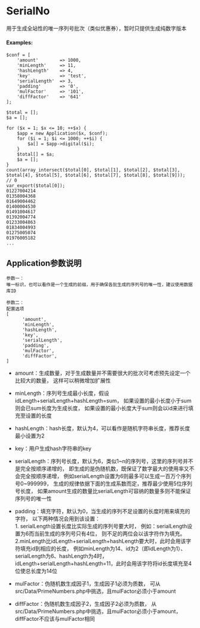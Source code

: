 # SerialNo

用于生成全站性的唯一序列号批次（类似优惠券），暂时只提供生成纯数字版本


#### Examples:

	$conf = [
        'amount'        => 1000,
        'minLength'     => 11,
        'hashLength'    => 4,
        'key'           => 'test',
        'serialLength'  => 3,
        'padding'       => '0',
        'mulFactor'     => '101',
        'diffFactor'    => '641'
    ];
    
    $total = [];
    $a = [];
    
    for ($x = 1; $x <= 10; ++$x) {
        $app = new Application($x, $conf);
        for ($i = 1; $i <= 1000; ++$i) {
            $a[] = $app->digital($i);
        }
        $total[] = $a;
        $a = [];
    }
    count(array_intersect($total[0], $total[1], $total[2], $total[3], $total[4], $total[5], $total[6], $total[7], $total[8], $total[9]));  // 0
    var_export($total[0]);
	01227004214
	01358004368
	01649004462
	01400004530
	01491004617
	01392004774
	01233004863
	01834004993
	01275005074
	01976005182
	...


## Application参数说明

    参数一：
    唯一标识，也可以看作是一个生成的前缀，用于确保各批生成的序列号的唯一性，建议使用数据库ID

    参数二：
    配置选项
    [
          'amount',  
          'minLength',  
          'hashLength',  
          'key',  
          'serialLength',  
          'padding',  
          'mulFactor',  
          'diffFactor',  
    ]

* amount：生成数量，对于生成数量并不需要很大的批次可考虑预先设定一个比较大的数量，
    这样可以稍微增加扩展性

* minLength：序列号生成最小长度，假设idLength+serialLength+hashLength=sum，
    如果设置的最小长度小于sum则会已sum长度为生成长度，
    如果设置的最小长度大于sum则会以id来进行填充至设置的长度

* hashLength：hash长度，默认为4，可以看作是随机字符串长度，推荐长度最小设置为2

* key：用户生成hash字符串的key

* serialLength：序列号长度，默认为6，类似1~n的序列号，这里的序列号并不是完全按顺序递增的，
    即生成的是伪随机数，既保证了数字最大的使用率又不会完全按顺序递增，
    例如serialLength设置为6则最多可以生成一百万个序列号0~999999，
    生成的规律依据下面的生成系数而定，推荐最少使用5位序列号长度，
    如果amount生成的数量比serialLength可容纳的数量多则不能保证序列号的唯一性

* padding：填充字符，默认为0，当生成的序列不足设置的长度时用来填充的字符，
    以下两种情况会用到该设置：  
        1. serialLength设置长度比实际生成的序列号要大时，
            例如：serialLength设置为6而当前生成的序列号只有4位，
            则不足的两位会以该字符作为填充。  
        2.minLength比idLength+serialLength+hashLength要大时，此时会用该字符填充id到相应的长度，
            例如minLength为14、id为2（即idLength为1）、serialLength为6、hashLength为4时，
            idLength+serialLength+hashLength=11，此时会用该字符将id长度填充至4位使总长度为14位

* mulFactor：伪随机数生成因子1，生成因子1必须为质数，
	可从src/Data/PrimeNumbers.php中挑选，且mulFactor必须小于amount

* diffFactor：伪随机数生成因子2，生成因子2必须为质数，
	从src/Data/PrimeNumbers.php中挑选，且mulFactor必须小于amount，
	diffFactor不应该与mulFactor相同